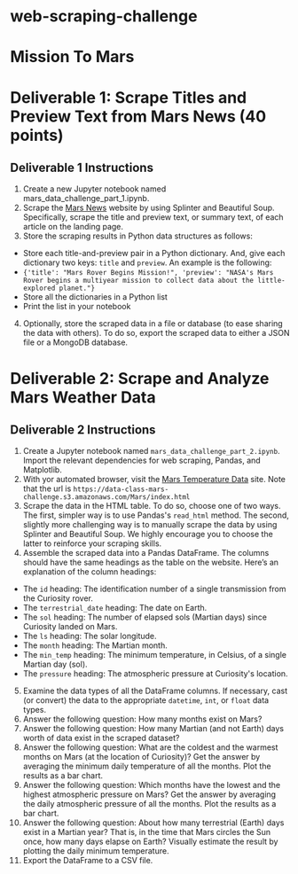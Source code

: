 # web-scraping-challenge

# Mission To Mars

# Deliverable 1: Scrape Titles and Preview Text from Mars News (40 points)

## Deliverable 1 Instructions
1. Create a new Jupyter notebook named mars_data_challenge_part_1.ipynb.
2. Scrape the [Mars News](https://redplanetscience.com/) website by using Splinter and Beautiful Soup. Specifically, scrape the title and preview text, or summary text, of each article on the landing page.
3. Store the scraping results in Python data structures as follows:
  - Store each title-and-preview pair in a Python dictionary. And, give each dictionary two keys: `title` and `preview`. An example is the following:
  - ```{'title': "Mars Rover Begins Mission!", 'preview': "NASA's Mars Rover begins a multiyear mission to collect data about the little-explored planet."}```
  - Store all the dictionaries in a Python list
  - Print the list in your notebook
4. Optionally, store the scraped data in a file or database (to ease sharing the data with others). To do so, export the scraped data to either a JSON file or a MongoDB database.

# Deliverable 2: Scrape and Analyze Mars Weather Data

## Deliverable 2 Instructions

1. Create a Jupyter notebook named `mars_data_challenge_part_2.ipynb`. Import the relevant dependencies for web scraping, Pandas, and Matplotlib.
2. With yor automated browser, visit the [Mars Temperature Data](https://data-class-mars-challenge.s3.amazonaws.com/Mars/index.html) site. Note that the url is ```https://data-class-mars-challenge.s3.amazonaws.com/Mars/index.html```
3. Scrape the data in the HTML table. To do so, choose one of two ways. The first, simpler way is to use Pandas's ```read_html``` method. The second, slightly more challenging way is to manually scrape the data by using Splinter and Beautiful Soup. We highly encourage you to choose the latter to reinforce your scraping skills.
4. Assemble the scraped data into a Pandas DataFrame. The columns should have the same headings as the table on the website. Here’s an explanation of the column headings:
  - The `id` heading: The identification number of a single transmission from the Curiosity rover.
  - The `terrestrial_date` heading: The date on Earth.
  - The `sol` heading: The number of elapsed sols (Martian days) since Curiosity landed on Mars.
  - The `ls` heading: The solar longitude.
  - The `month` heading: The Martian month.
  - The `min_temp` heading: The minimum temperature, in Celsius, of a single Martian day (sol).
  - The `pressure` heading: The atmospheric pressure at Curiosity's location.
5. Examine the data types of all the DataFrame columns. If necessary, cast (or convert) the data to the appropriate `datetime`, `int`, or `float` data types.
6. Answer the following question: How many months exist on Mars?
7. Answer the following question: How many Martian (and not Earth) days worth of data exist in the scraped dataset?
8. Answer the following question: What are the coldest and the warmest months on Mars (at the location of Curiosity)? Get the answer by averaging the minimum daily temperature of all the months. Plot the results as a bar chart.
9. Answer the following question: Which months have the lowest and the highest atmospheric pressure on Mars? Get the answer by averaging the daily atmospheric pressure of all the months. Plot the results as a bar chart.
10. Answer the following question: About how many terrestrial (Earth) days exist in a Martian year? That is, in the time that Mars circles the Sun once, how many days elapse on Earth? Visually estimate the result by plotting the daily minimum temperature.
11. Export the DataFrame to a CSV file.

  
  
